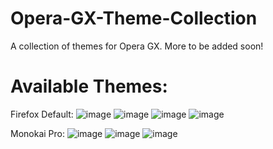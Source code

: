 # Opera-GX-Theme-Collection
A collection of themes for Opera GX. More to be added soon!
# Available Themes:

Firefox Default:
![image](https://github.com/user-attachments/assets/92e11436-6a31-4864-9830-a1259fee3b5e)
![image](https://github.com/user-attachments/assets/8f0e48b1-ed4c-4cf9-8c70-75a4b07ead7e)
![image](https://github.com/user-attachments/assets/56d0830c-7c93-4dc2-80df-9d292790b75b)
![image](https://github.com/user-attachments/assets/f9a6e793-a0e3-4ecd-95d5-7c0bbe6410c3)

Monokai Pro:
![image](https://github.com/user-attachments/assets/69bf7df7-b898-4bf3-b0cd-744fd3ea008e)
![image](https://github.com/user-attachments/assets/c2f04fb2-5ab5-4080-af14-8b710ee86bb4)
![image](https://github.com/user-attachments/assets/95bb4f2a-22b6-45f5-8363-925578b49654)

